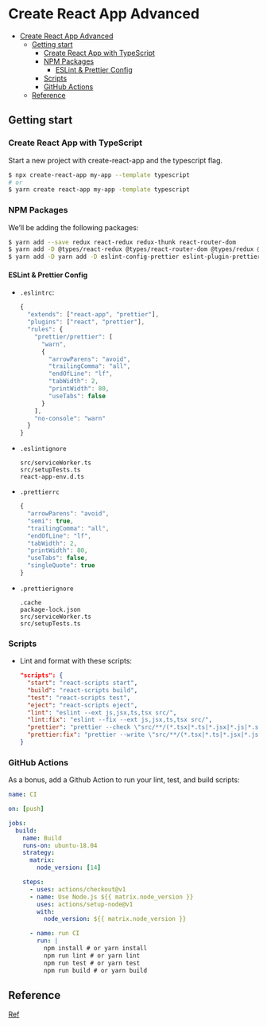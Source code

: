 # Create React App Advanced

- [Create React App Advanced](#create-react-app-advanced)
  - [Getting start](#getting-start)
    - [Create React App with TypeScript](#create-react-app-with-typescript)
    - [NPM Packages](#npm-packages)
      - [ESLint & Prettier Config](#eslint--prettier-config)
    - [Scripts](#scripts)
    - [GitHub Actions](#github-actions)
  - [Reference](#reference)
  
## Getting start
### Create React App with TypeScript
Start a new project with create-react-app and the typescript flag.
```bash
$ npx create-react-app my-app --template typescript
# or
$ yarn create react-app my-app -template typescript
```

### NPM Packages
We’ll be adding the following packages:

```bash
$ yarn add --save redux react-redux redux-thunk react-router-dom
$ yarn add -D @types/react-redux @types/react-router-dom @types/redux @types/redux-thunk
$ yarn add -D yarn add -D eslint-config-prettier eslint-plugin-prettier prettier
```
#### ESLint & Prettier Config
- `.eslintrc`: 
  ```js
  {
    "extends": ["react-app", "prettier"],
    "plugins": ["react", "prettier"],
    "rules": {
      "prettier/prettier": [
        "warn",
        {
          "arrowParens": "avoid",
          "trailingComma": "all",
          "endOfLine": "lf",
          "tabWidth": 2,
          "printWidth": 80,
          "useTabs": false
        }
      ],
      "no-console": "warn"
    }
  }
  ```
- `.eslintignore`
  ```
  src/serviceWorker.ts
  src/setupTests.ts
  react-app-env.d.ts
  ```
- `.prettierrc`
  ```js
  {
    "arrowParens": "avoid",
    "semi": true,
    "trailingComma": "all",
    "endOfLine": "lf",
    "tabWidth": 2,
    "printWidth": 80,
    "useTabs": false,
    "singleQuote": true
  }
  ```
- `.prettierignore`
  ```
  .cache
  package-lock.json
  src/serviceWorker.ts
  src/setupTests.ts
  ```
### Scripts

- Lint and format with these scripts:
  ```json
  "scripts": {
    "start": "react-scripts start",
    "build": "react-scripts build",
    "test": "react-scripts test",
    "eject": "react-scripts eject",
    "lint": "eslint --ext js,jsx,ts,tsx src/",
    "lint:fix": "eslint --fix --ext js,jsx,ts,tsx src/",
    "prettier": "prettier --check \"src/**/(*.tsx|*.ts|*.jsx|*.js|*.scss|*.css)\"",
    "prettier:fix": "prettier --write \"src/**/(*.tsx|*.ts|*.jsx|*.js|*.scss|*.css)\""
  }
  ```
### GitHub Actions

As a bonus, add a Github Action to run your lint, test, and build scripts:

```yml
name: CI

on: [push]

jobs:
  build:
    name: Build
    runs-on: ubuntu-18.04
    strategy:
      matrix:
        node_version: [14]

    steps:
      - uses: actions/checkout@v1
      - name: Use Node.js ${{ matrix.node_version }}
        uses: actions/setup-node@v1
        with:
          node_version: ${{ matrix.node_version }}

      - name: run CI
        run: |
          npm install # or yarn install
          npm run lint # or yarn lint
          npm run test # or yarn test
          npm run build # or yarn build
```

## Reference

[Ref](https://blog.adev42.com/config-esling-prettier-react-app)
